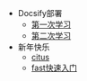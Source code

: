 <!-- _sidebar.md -->
* Docsify部署
	* [第一次学习](/计算时间差.md)
	* [第二次学习](/111/FastCFS.md)
* 新年快乐
	* [citus](/111/) <!--注意这里是相对路径-->
	* [fast快速入门](/111/1.md)
